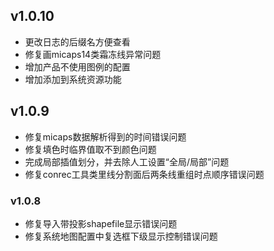 ## v1.0.10
* 更改日志的后缀名方便查看
* 修复画micaps14类霜冻线异常问题
* 增加产品不使用图例的配置
* 增加添加到系统资源功能

## v1.0.9
* 修复micaps数据解析得到的时间错误问题
* 修复填色时临界值取不到颜色问题
* 完成局部插值划分，并去除人工设置“全局/局部”问题
* 修复conrec工具类里线分割面后两条线重组时点顺序错误问题

### v1.0.8
* 修复导入带投影shapefile显示错误问题
* 修复系统地图配置中复选框下级显示控制错误问题
